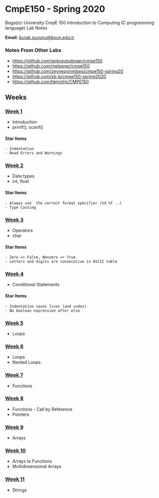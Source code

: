 # CmpE150 - Spring 2020 

Bogazici University CmpE 150 Introduction to Computing (C programming language) Lab Notes 

**Email:** burak.suyunu@boun.edu.tr

### Notes From Other Labs

* https://github.com/gokceuludogan/cmpe150
* https://github.com/melsener/cmpe150
* https://github.com/zeynepyirmibes/cmpe150-spring20
* https://github.com/sb-b/cmpe150-spring2020
* https://github.com/hkmztrk/CMPE150

## Weeks

### [Week 1](Week_01/)

* Introduction
* printf(), scanf()

#### Star Items

	- Indentation
	- Read Errors and Warnings

### [Week 2](Week_02/)

* Data types
* int, float

#### Star Items

	- Always use  the correct format specifier (%d %f ..)
	- Type Casting

### [Week 3](Week_03/)

* Operators
* char

#### Star Items

	- Zero => False, Nonzero => True
	- Letters and digits are consecutive in ASCII table

### [Week 4](Week_04/)

* Conditional Statements

#### Star Items

	- Indentation saves lives (and codes)
	- No boolean expression after else

### [Week 5](Week_05/)

* Loops

### [Week 6](Week_06/)

* Loops
* Nested Loops

### [Week 7](Week_07/)

* Functions

### [Week 8](Week_08/)

* Functions - Call by Reference
* Pointers

### [Week 9](Week_09/)

* Arrays

### [Week 10](Week_10/)

* Arrays to Functions
* Multidimensional Arrays

### [Week 11](Week_11/)

* Strings